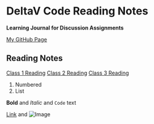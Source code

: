 # DeltaV Code Reading Notes
**Learning Journal for Discussion Assignments**

[My GitHub Page](https://kimcooprider.github.io/reading-notes/)

## Reading Notes

[Class 1 Reading](/classOne.md)
[Class 2 Reading](/classTwo.md)
[Class 3 Reading](/classThree.md)

1. Numbered
2. List

**Bold** and _Italic_ and `Code` text

[Link](url) and ![Image](src)
```
